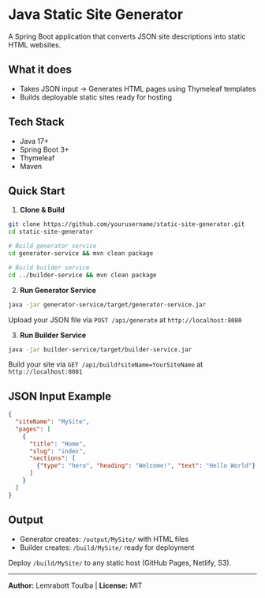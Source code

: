 # Java Static Site Generator

A Spring Boot application that converts JSON site descriptions into static HTML websites.

## What it does
- Takes JSON input → Generates HTML pages using Thymeleaf templates
- Builds deployable static sites ready for hosting

## Tech Stack
- Java 17+
- Spring Boot 3+
- Thymeleaf
- Maven

## Quick Start

1. **Clone & Build**
```bash
git clone https://github.com/yourusername/static-site-generator.git
cd static-site-generator

# Build generator service
cd generator-service && mvn clean package

# Build builder service  
cd ../builder-service && mvn clean package
```

2. **Run Generator Service**
```bash
java -jar generator-service/target/generator-service.jar
```
Upload your JSON file via `POST /api/generate` at `http://localhost:8080`

3. **Run Builder Service**
```bash
java -jar builder-service/target/builder-service.jar
```
Build your site via `GET /api/build?siteName=YourSiteName` at `http://localhost:8081`

## JSON Input Example
```json
{
  "siteName": "MySite",
  "pages": [
    {
      "title": "Home",
      "slug": "index",
      "sections": [
        {"type": "hero", "heading": "Welcome!", "text": "Hello World"}
      ]
    }
  ]
}
```

## Output
- Generator creates: `/output/MySite/` with HTML files
- Builder creates: `/build/MySite/` ready for deployment

Deploy `/build/MySite/` to any static host (GitHub Pages, Netlify, S3).

---
**Author:** Lemrabott Toulba | **License:** MIT